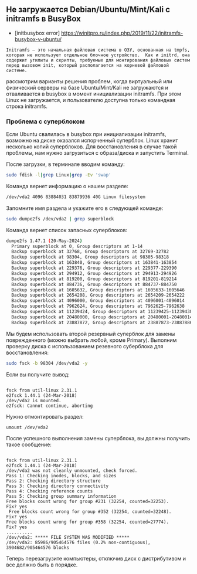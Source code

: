 ## Не загружается Debian/Ubuntu/Mint/Kali с initramfs в BusyBox

+ [initbusybox error] https://winitpro.ru/index.php/2019/11/22/initramfs-busybox-v-ubuntu/

`
Initramfs – это начальная файловая система в ОЗУ, основанная на tmpfs, которая не использует отдельное блочное устройство. 
Как и initrd, она содержит утилиты и скрипты, требуемые для монтирования файловых систем перед вызовом init, который располагается на корневой файловой системе.
`

рассмотрим варианты решения проблем, когда виртуальный или физический серверы на базе Ubuntu/Mint/Kali не загружаются и отваливается в busybox в момент инициализации initramfs. При этом Linux не загружается, и пользователю доступна только командная строка initramfs.

### Проблема с суперблоком

Если Ubuntu свалилась в busybox при инициализации initramfs, возможно на диске оказался испорченный суперблок. Linux хранит несколько копий суперблоков.
Для восстановления в случае такой проблемы, нам нужно загрузиться с образа/диска и запустить Terminal. 

После загрузки, в терминале вводим команду:
```bash
sudo fdisk -l|grep Linux|grep -Ev 'swap'
```

Команда вернет информацию о нашем разделе:
```bash
/dev/vda2 4096 83884031 83879936 40G Linux filesystem
```

Запомните имя раздела и укажите его в следующей команде:
```bash
sudo dumpe2fs /dev/vda2 | grep superblock
```

Команда вернет список запасных суперблоков:
```bash
dumpe2fs 1.47.1 (20-May-2024)
  Primary superblock at 0, Group descriptors at 1-14
  Backup superblock at 32768, Group descriptors at 32769-32782
  Backup superblock at 98304, Group descriptors at 98305-98318
  Backup superblock at 163840, Group descriptors at 163841-163854
  Backup superblock at 229376, Group descriptors at 229377-229390
  Backup superblock at 294912, Group descriptors at 294913-294926
  Backup superblock at 819200, Group descriptors at 819201-819214
  Backup superblock at 884736, Group descriptors at 884737-884750
  Backup superblock at 1605632, Group descriptors at 1605633-1605646
  Backup superblock at 2654208, Group descriptors at 2654209-2654222
  Backup superblock at 4096000, Group descriptors at 4096001-4096014
  Backup superblock at 7962624, Group descriptors at 7962625-7962638
  Backup superblock at 11239424, Group descriptors at 11239425-11239438
  Backup superblock at 20480000, Group descriptors at 20480001-20480014
  Backup superblock at 23887872, Group descriptors at 23887873-23887886
```

Мы будем использовать второй резервный суперблок для замены поврежденного (можно выбрать любой, кроме Primary). Выполним проверку диска с использованием резевного суберблока для восстановления:

```bash
sudo fsck -b 98304 /dev/vda2 -y
```
Если вы получите вывод:
```

fsck from util-linux 2.31.1
e2fsck 1.44.1 (24-Mar-2018)
/dev/vda2 is mounted.
e2fsck: Cannot continue, aborting

```
Нужно отмонтировать раздел:
```
umount /dev/vda2
```

После успешного выполнения замены суперблока, вы должны получить такое сообщение:
```

fsck from util-linux 2.31.1
e2fsck 1.44.1 (24-Mar-2018)
/dev/vda2 was not cleanly unmounted, check forced.
Pass 1: Checking inodes, blocks, and sizes
Pass 2: Checking directory structure
Pass 3: Checking directory connectivity
Pass 4: Checking reference counts
Pass 5: Checking group summary information
Free blocks count wrong for group #231 (32254, counted=32253).
Fix? yes
 Free blocks count wrong for group #352 (32254, counted=32248).
Fix? yes
Free blocks count wrong for group #358 (32254, counted=27774).
Fix? yes
..........
/dev/vda2: ***** FILE SYSTEM WAS MODIFIED *****
/dev/vda2: 85986/905464576 files (0.2% non-contiguous), 3904682/905464576 blocks
```

Теперь перезагрузите компьютеры, отключив диск с дистрибутивом и все должно быть в порядке.